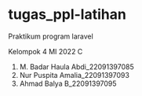 # tugas_ppl-latihan

Praktikum program laravel

 Kelompok 4 MI 2022 C

 1. M. Badar Haula Abdi_22091397085
 2. Nur Puspita Amalia_22091397093
 3. Ahmad Balya B_22091397095
